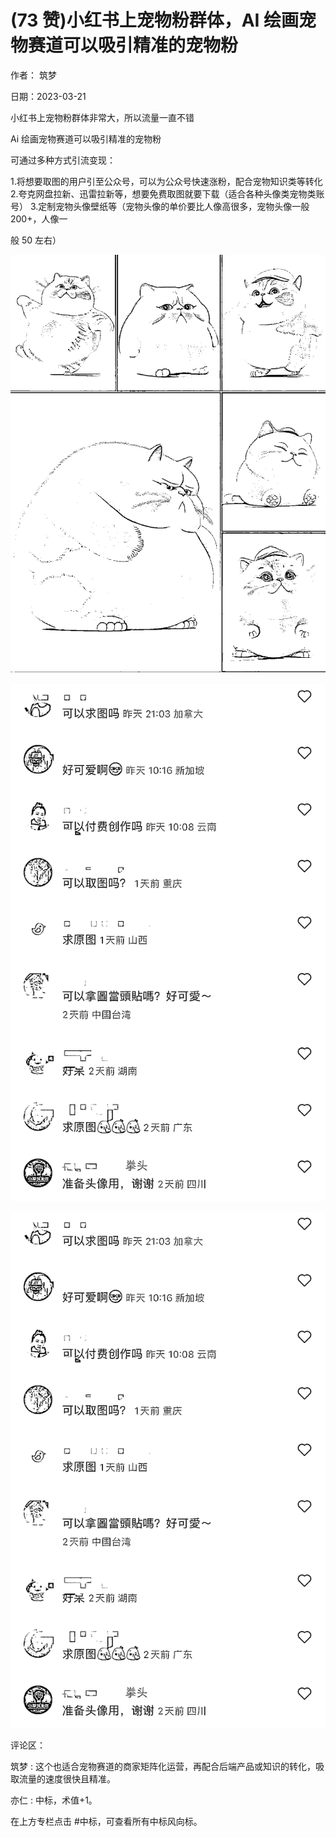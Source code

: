 
# (73 赞)小红书上宠物粉群体，AI 绘画宠物赛道可以吸引精准的宠物粉

作者：  筑梦

日期：2023-03-21

小红书上宠物粉群体非常大，所以流量一直不错

Ai 绘画宠物赛道可以吸引精准的宠物粉

可通过多种方式引流变现：

1.将想要取图的用户引至公众号，可以为公众号快速涨粉，配合宠物知识类等转化  2.夸克网盘拉新、迅雷拉新等，想要免费取图就要下载（适合各种头像类宠物类账号）  3.定制宠物头像壁纸等（宠物头像的单价要比人像高很多，宠物头像一般 200+，人像一 

 

般 50 左右）

![](img/chongwu_0774.png)

 

 

![](img/chongwu_0779.png)

 

 

![](img/chongwu_0784.png)

评论区：

筑梦 : 这个也适合宠物赛道的商家矩阵化运营，再配合后端产品或知识的转化，吸取流量的速度很快且精准。

亦仁 : 中标，术值+1。

在上方专栏点击 #中标，可查看所有中标风向标。
